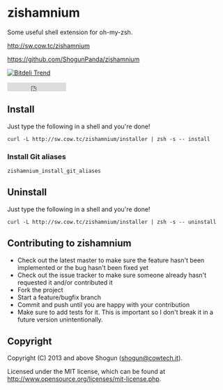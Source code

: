 # zishamnium

Some useful shell extension for oh-my-zsh.

http://sw.cow.tc/zishamnium

https://github.com/ShogunPanda/zishamnium

[![Bitdeli Trend](https://d2weczhvl823v0.cloudfront.net/ShogunPanda/zishamnium/trend.png)](https://bitdeli.com/free "Bitdeli Badge")
<iframe src="http://ghbtns.com/github-btn.html?user=ShogunPanda&repo=zishamnium&type=fork&count=true" allowtransparency="true" frameborder="0" scrolling="0" width="135" height="20"></iframe>

## Install

Just type the following in a shell and you're done!

`curl -L http://sw.cow.tc/zishamnium/installer | zsh -s -- install`

### Install Git aliases

`zishamnium_install_git_aliases`

## Uninstall

Just type the following in a shell and you're done!

`curl -L http://sw.cow.tc/zishamnium/installer | zsh -s -- uninstall`

## Contributing to zishamnium
 
* Check out the latest master to make sure the feature hasn't been implemented or the bug hasn't been fixed yet
* Check out the issue tracker to make sure someone already hasn't requested it and/or contributed it
* Fork the project
* Start a feature/bugfix branch
* Commit and push until you are happy with your contribution
* Make sure to add tests for it. This is important so I don't break it in a future version unintentionally.

## Copyright

Copyright (C) 2013 and above Shogun (shogun@cowtech.it).

Licensed under the MIT license, which can be found at http://www.opensource.org/licenses/mit-license.php.
